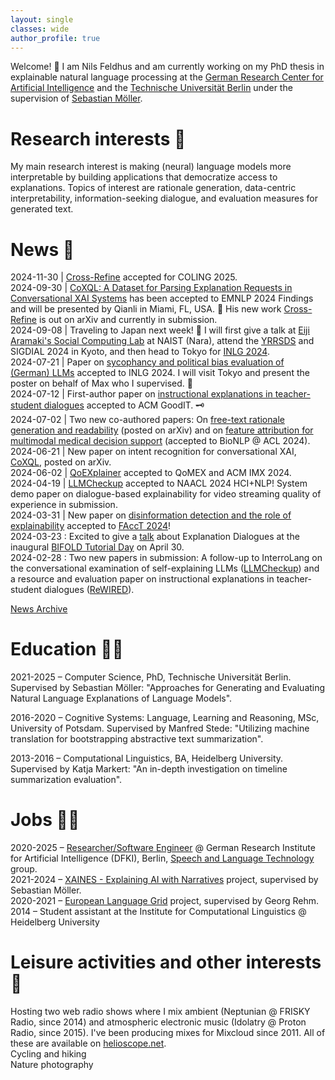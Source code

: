 ```yaml
---
layout: single
classes: wide
author_profile: true
---
```


Welcome! 👋 I am Nils Feldhus and am currently working on my PhD thesis in explainable natural language processing at the [German Research Center for Artificial Intelligence](https://www.dfki.de/en/web/research/research-departments/speech-and-language-technology) and the [Technische Universität Berlin](https://www.tu.berlin/en/) under the supervision of [Sebastian Möller](https://www.qu.tu-berlin.de/menue/team/professur/parameter/en/).

# Research interests 👀
My main research interest is making (neural) language models more interpretable by building applications that democratize access to explanations. Topics of interest are rationale generation, data-centric interpretability, information-seeking dialogue, and evaluation measures for generated text.  

# News 🤩  
2024-11-30 | [Cross-Refine](./publications/index.md#2025) accepted for COLING 2025.  
2024-09-30 | [CoXQL: A Dataset for Parsing Explanation Requests in Conversational XAI Systems](./publications/index.md#2024) has been accepted to EMNLP 2024 Findings and will be presented by Qianli in Miami, FL, USA. 🗽 His new work [Cross-Refine](./publications/index.md#2024) is out on arXiv and currently in submission.  
2024-09-08 | Traveling to Japan next week! 🗾 I will first give a talk at [Eiji Aramaki's Social Computing Lab](https://luululu.com/en/) at NAIST (Nara), attend the [YRRSDS](https://sites.google.com/view/yrrsds2024/program) and SIGDIAL 2024 in Kyoto, and then head to Tokyo for [INLG 2024](https://inlg2024.github.io/program.html).  
2024-07-21 | Paper on [sycophancy and political bias evaluation of (German) LLMs](./publications/index.md#2024) accepted to INLG 2024. I will visit Tokyo and present the poster on behalf of Max who I supervised. 🗼  
2024-07-12 | First-author paper on [instructional explanations in teacher-student dialogues](./publications/index.md#2024) accepted to ACM GoodIT. 🗝  
2024-07-02 | Two new co-authored papers: On [free-text rationale generation and readability](./publications/index.md#2024) (posted on arXiv) and on [feature attribution for multimodal medical decision support](./publications/index.md#2024) (accepted to BioNLP @ ACL 2024).  
2024-06-21 | New paper on intent recognition for conversational XAI, [CoXQL](./publications/index.md#2024), posted on arXiv.  
2024-06-02 | [QoEXplainer](./publications/index.md#2024) accepted to QoMEX and ACM IMX 2024.  
2024-04-19 | [LLMCheckup](./publications/index.md#2024) accepted to NAACL 2024 HCI+NLP! System demo paper on dialogue-based explainability for video streaming quality of experience in submission.  
2024-03-31 | New paper on [disinformation detection and the role of explainability](./publications/index.md#2024) accepted to [FAccT 2024](https://facctconference.org/2024/)!  
2024-03-23 : Excited to give a [talk](./talks/index.md) about Explanation Dialogues at the inaugural [BIFOLD Tutorial Day](https://www.bifold.berlin/news-events/events/tutorial-day-foundation-models) on April 30.  
2024-02-28 : Two new papers in submission: A follow-up to InterroLang on the conversational examination of self-explaining LLMs ([LLMCheckup](./publications/index.md#2024)) and a resource and evaluation paper on instructional explanations in teacher-student dialogues ([ReWIRED](./publications/index.md#2024)).  

[News Archive](old_news.md)



# Education 👨‍🎓
2021-2025 – Computer Science, PhD, Technische Universität Berlin. Supervised by Sebastian Möller: "Approaches for Generating and Evaluating Natural Language Explanations of Language Models".  

2016-2020 – Cognitive Systems: Language, Learning and Reasoning, MSc, University of Potsdam. Supervised by Manfred Stede: "Utilizing machine translation for bootstrapping abstractive text summarization".  

2013-2016 – Computational Linguistics, BA, Heidelberg University. Supervised by Katja Markert: "An in-depth investigation on timeline summarization evaluation".  

# Jobs 👨‍💼
2020-2025 – [Researcher/Software Engineer](https://www.dfki.de/en/web/about-us/employee/person/nife02) @ German Research Institute for Artificial Intelligence (DFKI), Berlin, [Speech and Language Technology](https://www.dfki.de/en/web/research/research-departments/speech-and-language-technology/) group.  
2021-2024 – [XAINES - Explaining AI with Narratives](https://www.dfki.de/en/web/research/projects-and-publications/projects-overview/project/xaines) project, supervised by Sebastian Möller.  
2020-2021 – [European Language Grid](https://live.european-language-grid.eu/) project, supervised by Georg Rehm.  
2014 – Student assistant at the Institute for Computational Linguistics @ Heidelberg University  



# Leisure activities and other interests 🎵
Hosting two web radio shows where I mix ambient (Neptunian @ FRISKY Radio, since 2014) and atmospheric electronic music (Idolatry @ Proton Radio, since 2015). I've been producing mixes for Mixcloud since 2011. All of these are available on [helioscope.net](https://helioscope.net/).  
Cycling and hiking  
Nature photography
